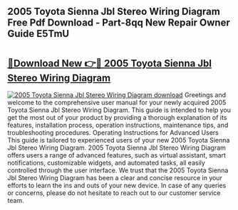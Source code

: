 ## 2005 Toyota Sienna Jbl Stereo Wiring Diagram Free Pdf Download - Part-8qq New Repair Owner Guide E5TmU

# <h2><a href="http://dfpwsf.blite.top/?on=2005+Toyota+Sienna+Jbl+Stereo+Wiring+Diagram">🔗Download New 👉🔴 2005 Toyota Sienna Jbl Stereo Wiring Diagram</a></h2>

[![2005 Toyota Sienna Jbl Stereo Wiring Diagram download](https://i.imgur.com/lujVjoI.png)](http://dfpwsf.blite.top/?on=2005+Toyota+Sienna+Jbl+Stereo+Wiring+Diagram)
Greetings and welcome to the comprehensive user manual for your newly acquired 2005 Toyota Sienna Jbl Stereo Wiring Diagram. This guide is intended to help you get the most out of your product by providing a thorough explanation of its features, installation process, operation instructions, maintenance tips, and troubleshooting procedures. Operating Instructions for Advanced Users This guide is tailored to experienced users of your new 2005 Toyota Sienna Jbl Stereo Wiring Diagram. 2005 Toyota Sienna Jbl Stereo Wiring Diagram offers users a range of advanced features, such as virtual assistant, smart notifications, customizable widgets, and automated tasks, all easily controlled through the user interface. We trust that the 2005 Toyota Sienna Jbl Stereo Wiring Diagram has been a clear and concise resource in your efforts to learn the ins and outs of your new device. In case of any queries or concerns, please do not hesitate to reach out to our customer service team.
